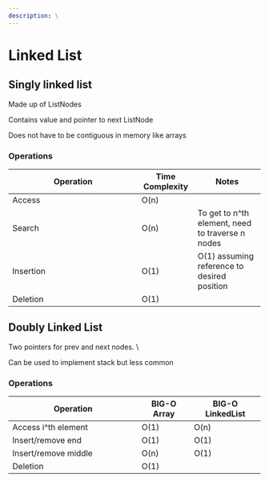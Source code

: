 ```yaml
---
description: \
---
```


# Linked List

## Singly linked list

Made up of ListNodes

Contains value and pointer to next ListNode

Does not have to be contiguous in memory like arrays

### Operations

<table><thead><tr><th width="242.33333333333331">Operation</th><th>Time Complexity </th><th>Notes</th></tr></thead><tbody><tr><td>Access</td><td>O(n)</td><td></td></tr><tr><td>Search </td><td>O(n)</td><td>To get to n^th element, need to traverse n nodes</td></tr><tr><td>Insertion</td><td>O(1)</td><td>O(1) assuming reference to desired position</td></tr><tr><td>Deletion</td><td>O(1)</td><td></td></tr></tbody></table>

## Doubly Linked List

Two pointers for prev and next nodes. \\

Can be used to implement stack but less common&#x20;

### Operations

<table><thead><tr><th width="242.33333333333331">Operation</th><th>BIG-O Array</th><th>BIG-O LinkedList</th></tr></thead><tbody><tr><td>Access i^th element</td><td>O(1)</td><td>O(n)</td></tr><tr><td>Insert/remove end</td><td>O(1)</td><td>O(1)</td></tr><tr><td>Insert/remove middle</td><td>O(n)</td><td>O(1)</td></tr><tr><td>Deletion</td><td>O(1)</td><td></td></tr></tbody></table>
